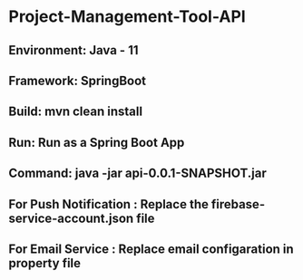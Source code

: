 # Project-Management-Tool-API


## Environment: Java - 11
## Framework: SpringBoot
## Build: mvn clean install
## Run: Run as a Spring Boot App
## Command: java -jar api-0.0.1-SNAPSHOT.jar

## For Push Notification : Replace the firebase-service-account.json file 
## For Email Service : Replace email configaration in property file

 
